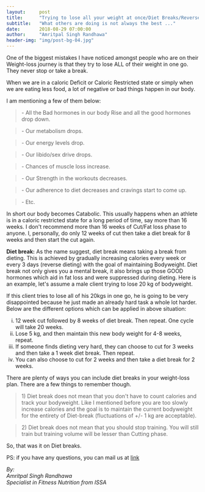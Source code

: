 ```yaml
---
layout:     post
title:      "Trying to lose all your weight at once/Diet Breaks/Reverse Dieting."
subtitle:   "What others are doing is not always the best ..."
date:       2018-08-29 07:00:00
author:     "Amritpal Singh Randhawa"
header-img: "img/post-bg-04.jpg"
---
```


<p>One of the biggest mistakes I have noticed amongst people who are on their Weight-loss journey is that they try to lose ALL of their weight in one go. They never stop or take a break.</p>

<p>When we are in a caloric Deficit or Caloric Restricted state or simply when we are eating less food, a lot of negative or bad things happen in our body. </p>
<p>I am mentioning a few of them below:</p>

<blockquote>-	All the Bad hormones in our body Rise and all the good hormones drop down.</blockquote>
<blockquote>-	Our metabolism drops.</blockquote>
<blockquote>-	Our energy levels drop.</blockquote>
<blockquote>-	Our libido/sex drive drops.</blockquote>
<blockquote>-	Chances of muscle loss increase.</blockquote>
<blockquote>-	Our Strength in the workouts decreases.</blockquote>
<blockquote>-	Our adherence to diet decreases and cravings start to come up.</blockquote>
<blockquote>-	Etc.</blockquote>


<p>In short our body becomes Catabolic. This usually happens when an athlete is in a caloric restricted state for a long period of time, say more than 16 weeks. I don't recommend more than 16 weeks of Cut/Fat loss phase to anyone. I, personally, do only 12 weeks of cut then take a diet break for 8 weeks and then start the cut again.</p>

<p><strong>Diet break:</strong> As the name suggest, diet break means taking a break from dieting. This is achieved by gradually increasing calories every week or every 3 days (reverse dieting) with the goal of maintaining Bodyweight. Diet break not only gives you a mental break, it also brings up those GOOD hormones which aid in fat loss and were suppressed during dieting. Here is an example, let's assume a male client trying to lose 20 kg of bodyweight.</p>

<p>If this client tries to lose all of his 20kgs in one go, he is going to be very disappointed because he just made an already hard task a whole lot harder. Below are the different options which can be applied in above situation:</p>

<ol type="i">
  <li>12 week cut followed by 8 weeks of diet break. Then repeat. One cycle will take 20 weeks.</li>
  <li>Lose 5 kg, and then maintain this new body weight for 4-8 weeks, repeat.</li>
  <li>If someone finds dieting very hard, they can choose to cut for 3 weeks and then take a 1 week diet break. Then repeat.</li>
  <li>You can also choose to cut for 2 weeks and then take a diet break for 2 weeks.</li>
</ol>

<p>There are plenty of ways you can include diet breaks in your weight-loss plan. There are a few things to remember though.</p>

<blockquote>1)	Diet break does not mean that you don't have to count calories and track your bodyweight. Like I mentioned before you are too slowly increase calories and the goal is to maintain the current bodyweight for the entirety of Diet-break (fluctuations of +/- 1 kg are acceptable).</blockquote>
<blockquote>2)	Diet break does not mean that you should stop training. You will still train but training volume will be lesser than Cutting phase.</blockquote>

<p>So, that was it on Diet breaks.</p>
<p>PS: if you have any questions, you can mail us at <a href="mailto:barbellstrengthindia@gmail.com">link</a></p>

<address>By: <br>
Amritpal Singh Randhawa<br>
Specialist in Fitness Nutrition from ISSA<br>
</address>



